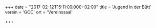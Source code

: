 +++
date = "2017-02-12T15:11:00.000+02:00"
title = 'Jugend in der Bütt'
verein = 'GCC'
ort = 'Vereinssaal'

+++

      